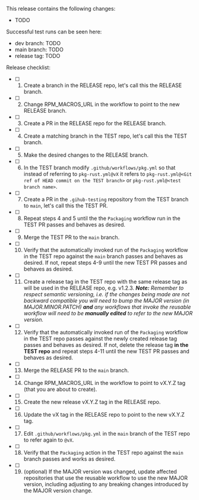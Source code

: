 This release contains the following changes:

- TODO

Successful test runs can be seen here:

- dev branch: TODO
- main branch: TODO
- release tag: TODO

Release checklist:

- [ ] 1. Create a branch in the RELEASE repo, let's call this the RELEASE branch.
- [ ] 2. Change RPM_MACROS_URL in the workflow to point to the new RELEASE branch.
- [ ] 3. Create a PR in the RELEASE repo for the RELEASE branch.
- [ ] 4. Create a matching branch in the TEST repo, let's call this the TEST branch.
- [ ] 5. Make the desired changes to the RELEASE branch.
- [ ] 6. In the TEST branch modify `.github/workflows/pkg.yml` so that instead of referring to `pkg-rust.yml@vX` it refers to `pkg-rust.yml@<Git ref of HEAD commit on the TEST branch>` or `pkg-rust.yml@<test branch name>`.
- [ ] 7. Create a PR in the `.gihub-testing` repository from the TEST branch to `main`, let's call this the TEST PR.
- [ ] 8. Repeat steps 4 and 5 until the the `Packaging` workflow run in the TEST PR passes and behaves as desired.
- [ ] 9. Merge the TEST PR to the `main` branch.
- [ ] 10. Verify that the automatically invoked run of the `Packaging` workflow in the TEST repo against the `main` branch passes and behaves as desired. If not, repeat steps 4-9 until the new TEST PR passes and behaves as desired.
- [ ] 11. Create a release tag in the TEST repo with the same release tag as will be used in the RELEASE repo, e.g. v1.2.3. _**Note:** Remember to respect semantic versioning, i.e. if the changes being made are not backward compatible you will need to bump the MAJOR version (in MAJOR.MINOR.PATCH) **and** any workflows that invoke the reusable workflow will need to be **manually edited** to refer to the new MAJOR version._
- [ ] 12. Verify that the automatically invoked run of the `Packaging` workflow in the TEST repo passes against the newly created release tag passes and behaves as desired. If not, delete the release tag **in the TEST repo** and repeat steps 4-11 until the new TEST PR passes and behaves as desired.
- [ ] 13. Merge the RELEASE PR to the `main` branch.
- [ ] 14. Change RPM_MACROS_URL in the workflow to point to vX.Y.Z tag (that you are about to create).
- [ ] 15. Create the new release vX.Y.Z tag in the RELEASE repo.
- [ ] 16. Update the vX tag in the RELEASE repo to point to the new vX.Y.Z tag.
- [ ] 17. Edit `.github/workflows/pkg.yml` in the `main` branch of the TEST repo to refer again to `@vX`.
- [ ] 18. Verify that the `Packaging` action in the TEST repo against the `main` branch passes and works as desired.
- [ ] 19. (optional) If the MAJOR version was changed, update affected repositories that use the reusable workflow to use the new MAJOR version, including adjusting to any breaking changes introduced by the MAJOR version change.
